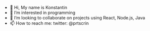 - 👋 Hi, My name is Konstantin
- 👀 I’m interested in programming
- 💞️ I’m looking to collaborate on projects using React, Node.js, Java
- 📫 How to reach me: twitter: @prtscrin

<!---
wildme/wildme is a ✨ special ✨ repository because its `README.md` (this file) appears on your GitHub profile.
You can click the Preview link to take a look at your changes.
--->
